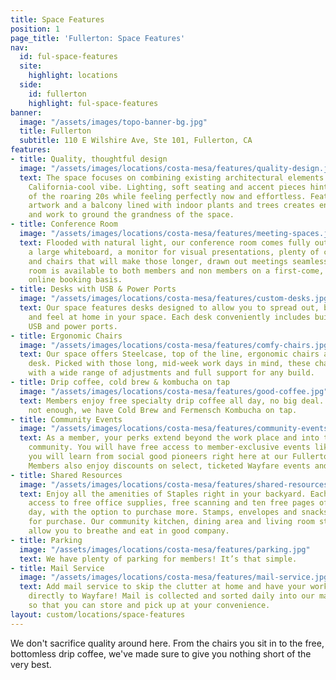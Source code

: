 ```yaml
---
title: Space Features
position: 1
page_title: 'Fullerton: Space Features'
nav:
  id: ful-space-features
  site:
    highlight: locations
  side:
    id: fullerton
    highlight: ful-space-features
banner:
  image: "/assets/images/topo-banner-bg.jpg"
  title: Fullerton
  subtitle: 110 E Wilshire Ave, Ste 101, Fullerton, CA
features:
- title: Quality, thoughtful design
  image: "/assets/images/locations/costa-mesa/features/quality-design.jpg"
  text: The space focuses on combining existing architectural elements with a fresh
    California-cool vibe. Lighting, soft seating and accent pieces hint at the opulence
    of the roaring 20s while feeling perfectly now and effortless. Featured local
    artwork and a balcony lined with indoor plants and trees creates energy, inspiration
    and work to ground the grandness of the space.
- title: Conference Room
  image: "/assets/images/locations/costa-mesa/features/meeting-spaces.jpg"
  text: Flooded with natural light, our conference room comes fully outfitted with
    a large whiteboard, a monitor for visual presentations, plenty of charging ports,
    and chairs that will make those longer, drawn out meetings seamless. Our conference
    room is available to both members and non members on a first-come, first-serve
    online booking basis.
- title: Desks with USB & Power Ports
  image: "/assets/images/locations/costa-mesa/features/custom-desks.jpg"
  text: Our space features desks designed to allow you to spread out, buckle down
    and feel at home in your space. Each desk conveniently includes built-in, high-powered
    USB and power ports.
- title: Ergonomic Chairs
  image: "/assets/images/locations/costa-mesa/features/comfy-chairs.jpg"
  text: Our space offers Steelcase, top of the line, ergonomic chairs at each coworking
    desk. Picked with those long, mid-week work days in mind, these chairs are designed
    with a wide range of adjustments and full support for any build.
- title: Drip coffee, cold brew & kombucha on tap
  image: "/assets/images/locations/costa-mesa/features/good-coffee.jpg"
  text: Members enjoy free specialty drip coffee all day, no big deal. And if that’s
    not enough, we have Cold Brew and Fermensch Kombucha on tap.
- title: Community Events
  image: "/assets/images/locations/costa-mesa/features/community-events.jpg"
  text: As a member, your perks extend beyond the work place and into the Fullerton
    community. You will have free access to member-exclusive events like Forum, where
    you will learn from social good pioneers right here at our Fullerton location.
    Members also enjoy discounts on select, ticketed Wayfare events and workshops.
- title: Shared Resources
  image: "/assets/images/locations/costa-mesa/features/shared-resources.jpg"
  text: Enjoy all the amenities of Staples right in your backyard. Each member has
    access to free office supplies, free scanning and ten free pages of printing per
    day, with the option to purchase more. Stamps, envelopes and snacks are also available
    for purchase. Our community kitchen, dining area and living room style lounges
    allow you to breathe and eat in good company.
- title: Parking
  image: "/assets/images/locations/costa-mesa/features/parking.jpg"
  text: We have plenty of parking for members! It’s that simple.
- title: Mail Service
  image: "/assets/images/locations/costa-mesa/features/mail-service.jpg"
  text: Add mail service to skip the clutter at home and have your work-mail delivered
    directly to Wayfare! Mail is collected and sorted daily into our mail locker,
    so that you can store and pick up at your convenience.
layout: custom/locations/space-features
---
```


We don't sacrifice quality around here. From the chairs you sit in to the free, bottomless drip coffee, we've made sure to give you nothing short of the very best.
